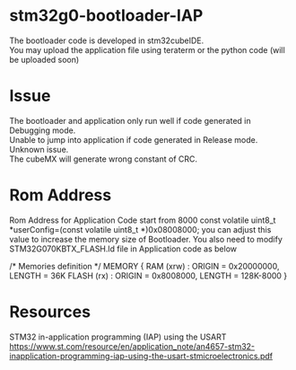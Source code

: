 # stm32g0-bootloader-IAP
The bootloader code is developed in stm32cubeIDE.<br />
You may upload the application file using teraterm or the python code (will be uploaded soon)<br />

# Issue 
The bootloader and application only run well if code generated in Debugging mode. <br />
Unable to jump into application if code generated in Release mode. Unknown issue.<br />
The cubeMX will generate wrong constant of CRC.<br />

# Rom Address
Rom Address for Application Code start from 8000
const volatile uint8_t *userConfig=(const volatile uint8_t *)0x08008000;
you can adjust this value to increase the memory size of Bootloader.
You also need to modify STM32G070KBTX_FLASH.ld file in Application code as below

/* Memories definition */
MEMORY
{
  RAM    (xrw)    : ORIGIN = 0x20000000,   LENGTH = 36K
  FLASH    (rx)    : ORIGIN = 0x8008000,   LENGTH = 128K-8000
}




# Resources
STM32 in-application programming (IAP) using the USART
https://www.st.com/resource/en/application_note/an4657-stm32-inapplication-programming-iap-using-the-usart-stmicroelectronics.pdf
